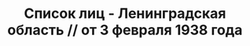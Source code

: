 ---
title: Список лиц - Ленинградская область // от 3 февраля 1938 года
description: РГАСПИ, ф.17, оп.171, дело 414, лист 340
images:
- /disk/pictures/v06/17-171-414-340.jpg
- /disk/pictures/v06/17-171-414-341.jpg
- /disk/pictures/v06/17-171-414-342.jpg
- /disk/pictures/v06/17-171-414-343.jpg
- /disk/pictures/v06/17-171-414-344.jpg
- /disk/pictures/v06/17-171-414-345.jpg
---